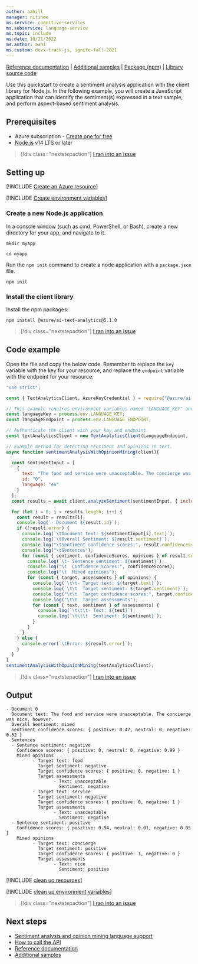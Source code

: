 ```yaml
---
author: aahill
manager: nitinme
ms.service: cognitive-services
ms.subservice: language-service
ms.topic: include
ms.date: 10/21/2022
ms.author: aahi
ms.custom: devx-track-js, ignite-fall-2021
---
```


[Reference documentation](/javascript/api/overview/azure/ai-text-analytics-readme?preserve-view=true&view=azure-node-latest) | [Additional samples](https://github.com/Azure/azure-sdk-for-js/tree/main/sdk/textanalytics/ai-text-analytics/samples) | [Package (npm)](https://www.npmjs.com/package/@azure/ai-text-analytics/v/5.1.0) | [Library source code](https://github.com/Azure/azure-sdk-for-js/tree/master/sdk/textanalytics/ai-text-analytics)

Use this quickstart to create a sentiment analysis application with the client library for Node.js. In the following example, you will create a JavaScript application that can identify the sentiment(s) expressed in a text sample, and perform aspect-based sentiment analysis.

## Prerequisites

* Azure subscription - [Create one for free](https://azure.microsoft.com/free/cognitive-services)
* [Node.js](https://nodejs.org/) v14 LTS or later

> [!div class="nextstepaction"]
> <a href="https://microsoft.qualtrics.com/jfe/form/SV_0Cl5zkG3CnDjq6O?PLanguage=JAVASCRIPT&Pillar=Language&Product=Sentiment-analysis&Page=quickstart&Section=Prerequisites" target="_target">I ran into an issue</a>

## Setting up

[!INCLUDE [Create an Azure resource](../../../includes/create-resource.md)]

[!INCLUDE [Create environment variables](../../../includes/environment-variables.md)]

### Create a new Node.js application

In a console window (such as cmd, PowerShell, or Bash), create a new directory for your app, and navigate to it. 

```console
mkdir myapp 

cd myapp
```

Run the `npm init` command to create a node application with a `package.json` file. 

```console
npm init
```

### Install the client library

Install the npm packages:

```console
npm install @azure/ai-text-analytics@5.1.0
```

> [!div class="nextstepaction"]
> <a href="https://microsoft.qualtrics.com/jfe/form/SV_0Cl5zkG3CnDjq6O?PLanguage=JAVASCRIPT&Pillar=Language&Product=Sentiment-analysis&Page=quickstart&Section=Set-up-the-environment" target="_target">I ran into an issue</a>

## Code example

Open the file and copy the below code. Remember to replace the `key` variable with the key for your resource, and replace the `endpoint` variable with the endpoint for your resource. 

```javascript
"use strict";

const { TextAnalyticsClient, AzureKeyCredential } = require("@azure/ai-text-analytics");

// This example requires environment variables named "LANGUAGE_KEY" and "LANGUAGE_ENDPOINT"
const languageKey = process.env.LANGUAGE_KEY;
const languageEndpoint = process.env.LANGUAGE_ENDPOINT;

// Authenticate the client with your key and endpoint.
const textAnalyticsClient = new TextAnalyticsClient(LanguageEndpoint,  new AzureKeyCredential(languageKey));

// Example method for detecting sentiment and opinions in text.
async function sentimentAnalysisWithOpinionMining(client){

  const sentimentInput = [
    {
      text: "The food and service were unacceptable. The concierge was nice, however.",
      id: "0",
      language: "en"
    }
  ];
  const results = await client.analyzeSentiment(sentimentInput, { includeOpinionMining: true });

  for (let i = 0; i < results.length; i++) {
    const result = results[i];
    console.log(`- Document ${result.id}`);
    if (!result.error) {
      console.log(`\tDocument text: ${sentimentInput[i].text}`);
      console.log(`\tOverall Sentiment: ${result.sentiment}`);
      console.log("\tSentiment confidence scores:", result.confidenceScores);
      console.log("\tSentences");
      for (const { sentiment, confidenceScores, opinions } of result.sentences) {
        console.log(`\t- Sentence sentiment: ${sentiment}`);
        console.log("\t  Confidence scores:", confidenceScores);
        console.log("\t  Mined opinions");
        for (const { target, assessments } of opinions) {
          console.log(`\t\t- Target text: ${target.text}`);
          console.log(`\t\t  Target sentiment: ${target.sentiment}`);
          console.log("\t\t  Target confidence scores:", target.confidenceScores);
          console.log("\t\t  Target assessments");
          for (const { text, sentiment } of assessments) {
            console.log(`\t\t\t- Text: ${text}`);
            console.log(`\t\t\t  Sentiment: ${sentiment}`);
          }
        }
      }
    } else {
      console.error(`\tError: ${result.error}`);
    }
  }
}
sentimentAnalysisWithOpinionMining(textAnalyticsClient);
```

> [!div class="nextstepaction"]
> <a href="https://microsoft.qualtrics.com/jfe/form/SV_0Cl5zkG3CnDjq6O?PLanguage=JAVASCRIPT&Pillar=Language&Product=Sentiment-analysis&Page=quickstart&Section=Code-example" target="_target">I ran into an issue</a>

## Output

```console
- Document 0
  Document text: The food and service were unacceptable. The concierge was nice, however.
  Overall Sentiment: mixed
  Sentiment confidence scores: { positive: 0.47, neutral: 0, negative: 0.52 }
  Sentences
  - Sentence sentiment: negative
    Confidence scores: { positive: 0, neutral: 0, negative: 0.99 }
    Mined opinions
          - Target text: food
            Target sentiment: negative
            Target confidence scores: { positive: 0, negative: 1 }
            Target assessments
                  - Text: unacceptable
                    Sentiment: negative
          - Target text: service
            Target sentiment: negative
            Target confidence scores: { positive: 0, negative: 1 }
            Target assessments
                  - Text: unacceptable
                    Sentiment: negative
  - Sentence sentiment: positive
    Confidence scores: { positive: 0.94, neutral: 0.01, negative: 0.05 }
    Mined opinions
          - Target text: concierge
            Target sentiment: positive
            Target confidence scores: { positive: 1, negative: 0 }
            Target assessments
                  - Text: nice
                    Sentiment: positive
```

[!INCLUDE [clean up resources](../../../includes/clean-up-resources.md)]

[!INCLUDE [clean up environment variables](../../../includes/clean-up-variables.md)]

> [!div class="nextstepaction"]
> <a href="https://microsoft.qualtrics.com/jfe/form/SV_0Cl5zkG3CnDjq6O?PLanguage=REST API&Pillar=Language&Product=Entity-linking&Page=quickstart&Section=Clean-up-resources" target="_target">I ran into an issue</a>

## Next steps

* [Sentiment analysis and opinion mining language support](../../language-support.md)
* [How to call the API](../../how-to/call-api.md)  
* [Reference documentation](/javascript/api/overview/azure/ai-text-analytics-readme?preserve-view=true&view=azure-node-latest)
* [Additional samples](https://github.com/Azure/azure-sdk-for-js/tree/main/sdk/textanalytics/ai-text-analytics/samples)